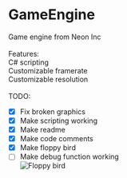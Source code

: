 # GameEngine<br />
Game engine from Neon Inc<br />
<br />
Features:<br />
  C# scripting<br />
  Customizable framerate<br />
  Customizable resolution<br />
  <br />
  TODO:<br />
   - [x] Fix broken graphics<br />
   - [x] Make scripting working<br />
   - [x] Make readme<br />
   - [x] Make code comments<br />
   - [x] Make floppy bird<br />
   - [ ] Make debug function working<br />
![Floppy bird](https://cdn.discordapp.com/attachments/947503302361354261/1020810576978514010/unknown.png)
